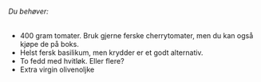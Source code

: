 ###### Du behøver:
- 400 gram tomater. Bruk gjerne ferske cherrytomater, men du kan også kjøpe de på boks.
- Helst fersk basilikum, men krydder er et godt alternativ.
- To fedd med hvitløk. Eller flere?
- Extra virgin olivenoljke